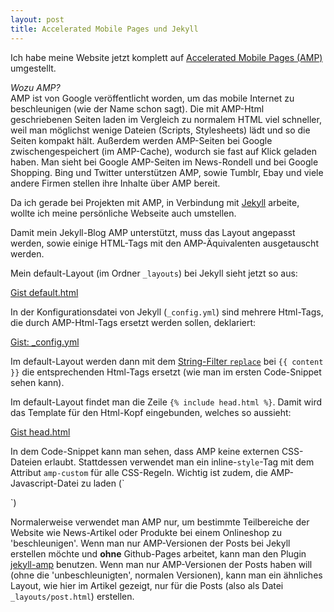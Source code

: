 ```yaml
---
layout: post
title: Accelerated Mobile Pages und Jekyll
---
```


Ich habe meine Website jetzt komplett auf [Accelerated Mobile Pages (AMP)](https://ampproject.com) umgestellt.

*Wozu AMP?*  
AMP ist von Google veröffentlicht worden, um das mobile Internet zu beschleunigen (wie der Name schon sagt). Die mit AMP-Html geschriebenen Seiten laden im Vergleich zu normalem HTML viel schneller, weil man möglichst wenige Dateien (Scripts, Stylesheets) lädt und so die Seiten kompakt hält. Außerdem werden AMP-Seiten bei Google zwischengespeichert (im AMP-Cache), wodurch sie fast auf Klick geladen haben.
Man sieht bei Google AMP-Seiten im News-Rondell und bei Google Shopping. Bing und Twitter unterstützen AMP, sowie Tumblr, Ebay und viele andere Firmen stellen ihre Inhalte über AMP bereit.

Da ich gerade bei Projekten mit AMP, in Verbindung mit [Jekyll](http://jekyllrb.com) arbeite, wollte ich meine persönliche Webseite auch umstellen.

Damit mein Jekyll-Blog AMP unterstützt, muss das Layout angepasst werden, sowie einige HTML-Tags mit den AMP-Äquivalenten ausgetauscht werden.

Mein default-Layout (im Ordner `_layouts`) bei Jekyll sieht jetzt so aus:

<script src="https://gist.github.com/lukas-h/ab8e997dbaa0e13b9c884d4570d9d7c7.js"></script>

[Gist default.html](https://gist.github.com/lukas-h/ab8e997dbaa0e13b9c884d4570d9d7c7)  

In der Konfigurationsdatei von Jekyll (`_config.yml`) sind mehrere Html-Tags, die durch AMP-Html-Tags ersetzt werden sollen, deklariert:

<script src="https://gist.github.com/lukas-h/206b05564fcb15fdcbc8a438019fea8e.js"></script>

[Gist: _config.yml](https://gist.github.com/lukas-h/206b05564fcb15fdcbc8a438019fea8e)

Im default-Layout werden dann mit dem [String-Filter `replace`](https://help.shopify.com/themes/liquid/filters/string-filters) bei `{{ content }}` die entsprechenden Html-Tags ersetzt (wie man im ersten Code-Snippet sehen kann). 

Im default-Layout findet man die Zeile `{% include head.html %}`. Damit wird das Template für den Html-Kopf eingebunden, welches so aussieht:

<script src="https://gist.github.com/lukas-h/4765166053040d59e51f888118333b0c.js"></script>

[Gist head.html](https://gist.github.com/lukas-h/4765166053040d59e51f888118333b0c)  

In dem Code-Snippet kann man sehen, dass AMP keine externen CSS-Dateien erlaubt. Stattdessen verwendet man ein inline-`style`-Tag mit dem Attribut `amp-custom` für alle CSS-Regeln.
Wichtig ist zudem, die AMP-Javascript-Datei zu laden (`
<script async src="https://cdn.ampproject.org/v0.js"></script>`)


Normalerweise verwendet man AMP nur, um bestimmte Teilbereiche der Website wie News-Artikel oder Produkte bei einem Onlineshop zu 'beschleunigen'.
Wenn man nur AMP-Versionen der Posts bei Jekyll erstellen möchte und **ohne** Github-Pages arbeitet, kann man den Plugin [jekyll-amp](https://github.com/juusaw/amp-jekyll) benutzen.
Wenn man nur AMP-Versionen der Posts haben will (ohne die 'unbeschleunigten', normalen Versionen), kann man ein ähnliches Layout, wie hier im Artikel gezeigt, nur für die Posts (also als Datei `_layouts/post.html`) erstellen.